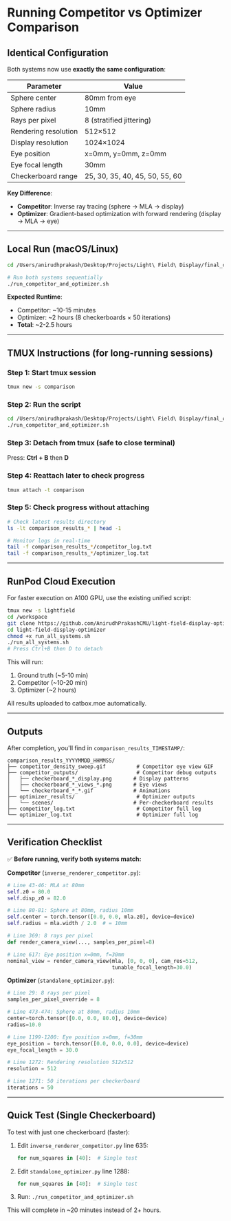 # Running Competitor vs Optimizer Comparison

## Identical Configuration

Both systems now use **exactly the same configuration**:

| Parameter | Value |
|-----------|-------|
| Sphere center | 80mm from eye |
| Sphere radius | 10mm |
| Rays per pixel | 8 (stratified jittering) |
| Rendering resolution | 512×512 |
| Display resolution | 1024×1024 |
| Eye position | x=0mm, y=0mm, z=0mm |
| Eye focal length | 30mm |
| Checkerboard range | 25, 30, 35, 40, 45, 50, 55, 60 |

**Key Difference**:
- **Competitor**: Inverse ray tracing (sphere → MLA → display)
- **Optimizer**: Gradient-based optimization with forward rendering (display → MLA → eye)

---

## Local Run (macOS/Linux)

```bash
cd /Users/anirudhprakash/Desktop/Projects/Light\ Field\ Display/final_code/optimizer

# Run both systems sequentially
./run_competitor_and_optimizer.sh
```

**Expected Runtime**:
- Competitor: ~10-15 minutes
- Optimizer: ~2 hours (8 checkerboards × 50 iterations)
- **Total**: ~2-2.5 hours

---

## TMUX Instructions (for long-running sessions)

### Step 1: Start tmux session
```bash
tmux new -s comparison
```

### Step 2: Run the script
```bash
cd /Users/anirudhprakash/Desktop/Projects/Light\ Field\ Display/final_code/optimizer
./run_competitor_and_optimizer.sh
```

### Step 3: Detach from tmux (safe to close terminal)
Press: **Ctrl + B** then **D**

### Step 4: Reattach later to check progress
```bash
tmux attach -t comparison
```

### Step 5: Check progress without attaching
```bash
# Check latest results directory
ls -lt comparison_results_* | head -1

# Monitor logs in real-time
tail -f comparison_results_*/competitor_log.txt
tail -f comparison_results_*/optimizer_log.txt
```

---

## RunPod Cloud Execution

For faster execution on A100 GPU, use the existing unified script:

```bash
tmux new -s lightfield
cd /workspace
git clone https://github.com/AnirudhPrakashCMU/light-field-display-optimizer.git
cd light-field-display-optimizer
chmod +x run_all_systems.sh
./run_all_systems.sh
# Press Ctrl+B then D to detach
```

This will run:
1. Ground truth (~5-10 min)
2. Competitor (~10-20 min)
3. Optimizer (~2 hours)

All results uploaded to catbox.moe automatically.

---

## Outputs

After completion, you'll find in `comparison_results_TIMESTAMP/`:

```
comparison_results_YYYYMMDD_HHMMSS/
├── competitor_density_sweep.gif          # Competitor eye view GIF
├── competitor_outputs/                   # Competitor debug outputs
│   ├── checkerboard_*_display.png       # Display patterns
│   ├── checkerboard_*_views_*.png       # Eye views
│   └── checkerboard_*_*.gif             # Animations
├── optimizer_results/                    # Optimizer outputs
│   └── scenes/                          # Per-checkerboard results
├── competitor_log.txt                    # Competitor full log
└── optimizer_log.txt                     # Optimizer full log
```

---

## Verification Checklist

✅ **Before running, verify both systems match:**

**Competitor** (`inverse_renderer_competitor.py`):
```python
# Line 43-46: MLA at 80mm
self.z0 = 80.0
self.disp_z0 = 82.0

# Line 80-81: Sphere at 80mm, radius 10mm
self.center = torch.tensor([0.0, 0.0, mla.z0], device=device)
self.radius = mla.width / 2.0  # = 10mm

# Line 369: 8 rays per pixel
def render_camera_view(..., samples_per_pixel=8)

# Line 617: Eye position x=0mm, f=30mm
nominal_view = render_camera_view(mla, [0, 0, 0], cam_res=512,
                                  tunable_focal_length=30.0)
```

**Optimizer** (`standalone_optimizer.py`):
```python
# Line 29: 8 rays per pixel
samples_per_pixel_override = 8

# Line 473-474: Sphere at 80mm, radius 10mm
center=torch.tensor([0.0, 0.0, 80.0], device=device)
radius=10.0

# Line 1199-1200: Eye position x=0mm, f=30mm
eye_position = torch.tensor([0.0, 0.0, 0.0], device=device)
eye_focal_length = 30.0

# Line 1272: Rendering resolution 512x512
resolution = 512

# Line 1271: 50 iterations per checkerboard
iterations = 50
```

---

## Quick Test (Single Checkerboard)

To test with just one checkerboard (faster):

1. Edit `inverse_renderer_competitor.py` line 635:
   ```python
   for num_squares in [40]:  # Single test
   ```

2. Edit `standalone_optimizer.py` line 1288:
   ```python
   for num_squares in [40]:  # Single test
   ```

3. Run: `./run_competitor_and_optimizer.sh`

This will complete in ~20 minutes instead of 2+ hours.
